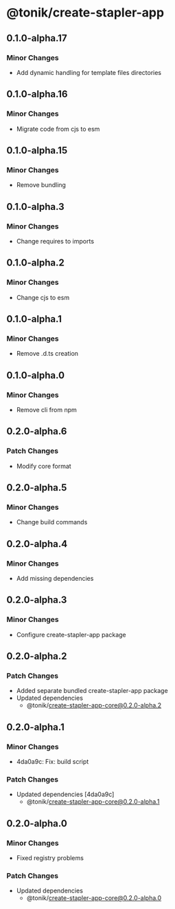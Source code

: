 # @tonik/create-stapler-app

## 0.1.0-alpha.17

### Minor Changes

- Add dynamic handling for template files directories

## 0.1.0-alpha.16

### Minor Changes

- Migrate code from cjs to esm

## 0.1.0-alpha.15

### Minor Changes

- Remove bundling

## 0.1.0-alpha.3

### Minor Changes

- Change requires to imports

## 0.1.0-alpha.2

### Minor Changes

- Change cjs to esm

## 0.1.0-alpha.1

### Minor Changes

- Remove .d.ts creation

## 0.1.0-alpha.0

### Minor Changes

- Remove cli from npm

## 0.2.0-alpha.6

### Patch Changes

- Modify core format

## 0.2.0-alpha.5

### Minor Changes

- Change build commands

## 0.2.0-alpha.4

### Minor Changes

- Add missing dependencies

## 0.2.0-alpha.3

### Minor Changes

- Configure create-stapler-app package

## 0.2.0-alpha.2

### Patch Changes

- Added separate bundled create-stapler-app package
- Updated dependencies
  - @tonik/create-stapler-app-core@0.2.0-alpha.2

## 0.2.0-alpha.1

### Minor Changes

- 4da0a9c: Fix: build script

### Patch Changes

- Updated dependencies [4da0a9c]
  - @tonik/create-stapler-app-core@0.2.0-alpha.1

## 0.2.0-alpha.0

### Minor Changes

- Fixed registry problems

### Patch Changes

- Updated dependencies
  - @tonik/create-stapler-app-core@0.2.0-alpha.0
